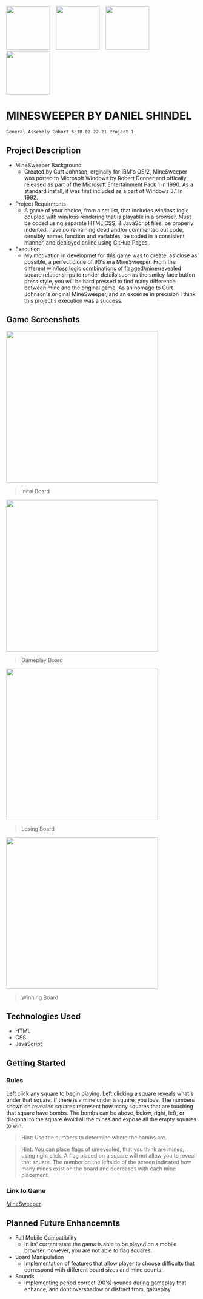 <img src="https://i.imgur.com/iKGK9WJ.png" width="115vmin">&nbsp;&nbsp;&nbsp;
<img src="https://i.imgur.com/TPJhyY5.png" width="115vmin">&nbsp;&nbsp;&nbsp;
<img src="https://i.imgur.com/Zd8eUHQ.png" width="115vmin"> &nbsp;&nbsp;&nbsp;
<img  src="https://i.imgur.com/TTxdJXR.png" width="115vmin">


# MINESWEEPER BY DANIEL SHINDEL

``General Assembly Cohort SEIR-02-22-21 Project 1``

## Project Description

- MineSweeper Background
    - Created by Curt Johnson, orginally for IBM's OS/2, MineSweeper was ported to Microsoft Windows by Robert Donner and offically released as part of the Microsoft Entertainment Pack 1 in 1990. As a standard install, it was first included as a part of Windows 3.1 in 1992.
- Project Requirments
    - A game of your choice, from a set list, that includes win/loss logic coupled with win/loss rendering that is playable in a browser. Must be coded using separate HTML,CSS, & JavaScript files, be properly indented, have no remaining dead and/or commented out code, sensibly names function and variables, be coded in a consistent manner, and deployed online using GitHub Pages.
- Execution
    - My motivation in developmet for this game was to create, as close as possible, a perfect clone of 90's era MineSweeper. From the different win/loss logic combinations of flagged/mine/revealed square relationships to render details such as the smiley face button press style, you will be hard pressed to find many difference between mine and the original game. As an homage to Curt Johnson's original MineSweeper, and an excerise in precision I think this project's execution was a success.

## Game Screenshots
<img  src="https://i.imgur.com/i2742Ms.png" width="400vmin">

> Inital Board 

<img  src="https://i.imgur.com/nJYGvDc.png" width="400vmin">

> Gameplay Board

<img  src="https://i.imgur.com/FbWsNli.png" width="400vmin">

> Losing Board

<img  src="https://i.imgur.com/nkR5wgf.png" width="400vmin">

> Winning Board

## Technologies Used

- HTML
- CSS
- JavaScript

## Getting Started

### Rules

Left click any square to begin playing. Left clicking a square reveals what's under that square. If there is a mine under a square, you love. The numbers shown on revealed squares represent how many squares that are touching that square have bombs. The bombs can be above, below, right, left, or diagonal to the square.Avoid all the mines and expose all the empty squares to win.
> Hint: Use the numbers to determine where the bombs are.

> Hint: You can place flags of unrevealed, that you think are mines, using right click. A flag placed on a square will not allow you to reveal that square. The number on the leftside of the screen indicated how many mines exist on the board and decreases with each mine placement.


### Link to Game

[MineSweeper](https://danny-shindel.github.io/MineSweeper/)

## Planned Future Enhancemnts

- Full Mobile Compatibility
    - In its' current state the game is able to be played on a mobile browser, however, you are not able to flag squares.
- Board Manipulation
    - Implementation of features that allow player to choose difficults that correspond with different board sizes and mine counts.
- Sounds
    - Implementing period correct (90's) sounds during gameplay that enhance, and dont overshadow or distract from, gameplay.



